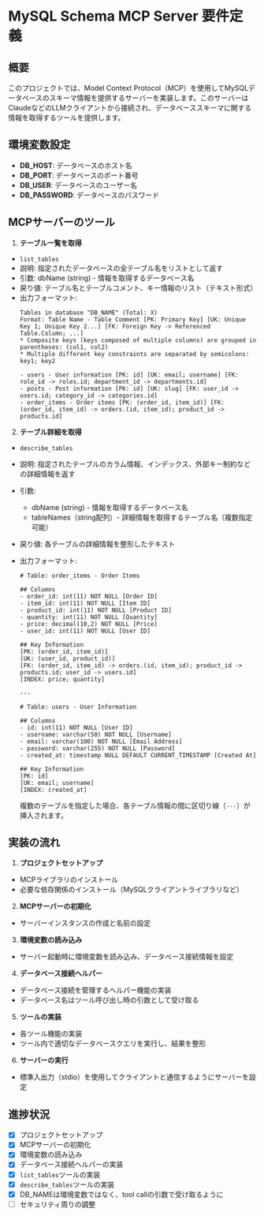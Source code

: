 # MySQL Schema MCP Server 要件定義

## 概要
このプロジェクトでは、Model Context Protocol（MCP）を使用してMySQLデータベースのスキーマ情報を提供するサーバーを実装します。このサーバーはClaudeなどのLLMクライアントから接続され、データベーススキーマに関する情報を取得するツールを提供します。

## 環境変数設定
- **DB_HOST**: データベースのホスト名
- **DB_PORT**: データベースのポート番号
- **DB_USER**: データベースのユーザー名
- **DB_PASSWORD**: データベースのパスワード

## MCPサーバーのツール

1. **テーブル一覧を取得**
- `list_tables`
- 説明: 指定されたデータベースの全テーブル名をリストとして返す
- 引数: dbName (string) - 情報を取得するデータベース名
- 戻り値: テーブル名とテーブルコメント、キー情報のリスト（テキスト形式）
- 出力フォーマット:
  ```text
  Tables in database "DB_NAME" (Total: X)
  Format: Table Name - Table Comment [PK: Primary Key] [UK: Unique Key 1; Unique Key 2...] [FK: Foreign Key -> Referenced Table.Column; ...]
  * Composite keys (keys composed of multiple columns) are grouped in parentheses: (col1, col2)
  * Multiple different key constraints are separated by semicolons: key1; key2

  - users - User information [PK: id] [UK: email; username] [FK: role_id -> roles.id; department_id -> departments.id]
  - posts - Post information [PK: id] [UK: slug] [FK: user_id -> users.id; category_id -> categories.id]
  - order_items - Order items [PK: (order_id, item_id)] [FK: (order_id, item_id) -> orders.(id, item_id); product_id -> products.id]
  ```

2. **テーブル詳細を取得**
- `describe_tables`
- 説明: 指定されたテーブルのカラム情報、インデックス、外部キー制約などの詳細情報を返す
- 引数: 
  - dbName (string) - 情報を取得するデータベース名
  - tableNames（string配列）- 詳細情報を取得するテーブル名（複数指定可能）
- 戻り値: 各テーブルの詳細情報を整形したテキスト
- 出力フォーマット:
  ```text
  # Table: order_items - Order Items

  ## Columns
  - order_id: int(11) NOT NULL [Order ID]
  - item_id: int(11) NOT NULL [Item ID]
  - product_id: int(11) NOT NULL [Product ID]
  - quantity: int(11) NOT NULL [Quantity]
  - price: decimal(10,2) NOT NULL [Price]
  - user_id: int(11) NOT NULL [User ID]

  ## Key Information
  [PK: (order_id, item_id)]
  [UK: (user_id, product_id)]
  [FK: (order_id, item_id) -> orders.(id, item_id); product_id -> products.id; user_id -> users.id]
  [INDEX: price; quantity]

  ---

  # Table: users - User Information

  ## Columns
  - id: int(11) NOT NULL [User ID]
  - username: varchar(50) NOT NULL [Username]
  - email: varchar(100) NOT NULL [Email Address]
  - password: varchar(255) NOT NULL [Password]
  - created_at: timestamp NULL DEFAULT CURRENT_TIMESTAMP [Created At]

  ## Key Information
  [PK: id]
  [UK: email; username]
  [INDEX: created_at]
  ```

  複数のテーブルを指定した場合、各テーブル情報の間に区切り線（`---`）が挿入されます。

## 実装の流れ

1. **プロジェクトセットアップ**
- MCPライブラリのインストール
- 必要な依存関係のインストール（MySQLクライアントライブラリなど）

2. **MCPサーバーの初期化**
- サーバーインスタンスの作成と名前の設定

3. **環境変数の読み込み**
- サーバー起動時に環境変数を読み込み、データベース接続情報を設定

4. **データベース接続ヘルパー**
- データベース接続を管理するヘルパー機能の実装
- データベース名はツール呼び出し時の引数として受け取る

5. **ツールの実装**
- 各ツール機能の実装
- ツール内で適切なデータベースクエリを実行し、結果を整形

6. **サーバーの実行**
- 標準入出力（stdio）を使用してクライアントと通信するようにサーバーを設定

## 進捗状況

- [x] プロジェクトセットアップ
- [x] MCPサーバーの初期化
- [x] 環境変数の読み込み
- [x] データベース接続ヘルパーの実装
- [x] `list_tables`ツールの実装
- [x] `describe_tables`ツールの実装
- [x] DB_NAMEは環境変数ではなく、tool callの引数で受け取るように
- [ ] セキュリティ周りの調整
